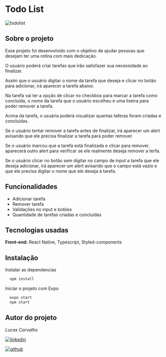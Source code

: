 # Todo List 

![todolist](https://user-images.githubusercontent.com/104842709/224876660-9a0805e6-b7c0-453e-96d8-b81c475ffc8e.png)


## Sobre o projeto

Esse projeto foi desenvolvido com o objetivo de ajudar pessoas que desejam ter uma rotina com mais dedicação. 

O usuário poderá criar tarefas que irão satisfazer sua necessidade ao finalizar.

Assim que o usuário digitar o nome da tarefa que deseja e clicar no botão para adicionar, irá aparecer a tarefa abaixo.

Na tarefa vai ter a opção de clicar no checkbox para marcar a tarefa como concluída, o nome da tarefa que o usuário escolheu e uma lixeira para poder remover a tarefa.

Acima da tarefa, o usuária poderá visualizar quantas taferas foram criadas e concluídas.

Se o usuário tentar remover a tarefa antes de finalizar, irá aparecer um alert avisando que ele precisa finalizar a tarefa para poder remover. 

Se o usuário marcou que a tarefa está finalizada e clicar para remover, aparecerá outro alert para verificar se ele realmente deseja remover a terfa.

Se o usuário clicar no botão sem digitar no campo de input a tarefa que ele deseja adicionar, irá aparecer um alert avisando que o campo está vazio e que ele precisa digitar o nome que ele deseja à tarefa.

## Funcionalidades

- Adicionar tarefa
- Remover tarefa
- Validações no input e botões
- Quantidade de tarefas criadas e concluídas

## Tecnologias usadas

**Front-end:** React Native, Typescript, Styled-components


## Instalação

Instalar as dependencias

```bash
  npm install
```

Iniciar o projeto com Expo


```bash
  expo start
  npm start
```
## Autor do projeto

*Lucas Carvalho*

[![linkedin](https://img.shields.io/badge/linkedin-0A66C2?style=for-the-badge&logo=linkedin&logoColor=white)](https://www.linkedin.com/in/lucasdmmc)

[![github](https://img.shields.io/badge/github-black?style=for-the-badge&logo=github&logoColor=white)](https://github.com/lucasdmmc)
